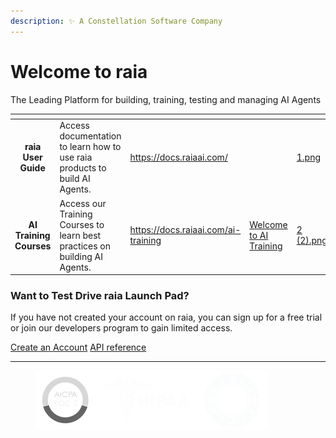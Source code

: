 ```yaml
---
description: ✨️ A Constellation Software Company
---
```


# Welcome to raia

The Leading Platform for building, training, testing and managing AI Agents

<table data-view="cards"><thead><tr><th align="center"></th><th></th><th data-type="content-ref"></th><th data-hidden data-card-target data-type="content-ref"></th><th data-hidden data-card-cover data-type="files"></th></tr></thead><tbody><tr><td align="center"><strong>raia User Guide</strong></td><td>Access documentation to learn how to use raia products to build AI Agents.</td><td><a href="https://docs.raiaai.com/">https://docs.raiaai.com/</a></td><td></td><td><a href=".gitbook/assets/1.png">1.png</a></td></tr><tr><td align="center"><strong>AI Training Courses</strong></td><td>Access our Training Courses to learn best practices on building AI Agents.</td><td><a href="https://docs.raiaai.com/ai-training">https://docs.raiaai.com/ai-training</a></td><td><a href="https://app.gitbook.com/s/SfECtcNwrIDQm7NrCIeB/ai-training/welcome-to-ai-training">Welcome to AI Training</a></td><td><a href=".gitbook/assets/2 (2).png">2 (2).png</a></td></tr></tbody></table>

### Want to Test Drive raia Launch Pad?

If you have not created your account on raia, you can sign up for a free trial or join our developers program to gain limited access.&#x20;

<a href="https://raia2.com/" class="button primary" data-icon="rocket-launch">Create an Account</a> <a href="https://app.gitbook.com/o/6fIasulwAMiCXfnCAZn0/s/YnCphJOJo77GlU5wRPYS/" class="button secondary" data-icon="terminal">API reference</a>

***

<figure><img src=".gitbook/assets/logos.png" alt="" width="371"><figcaption></figcaption></figure>
